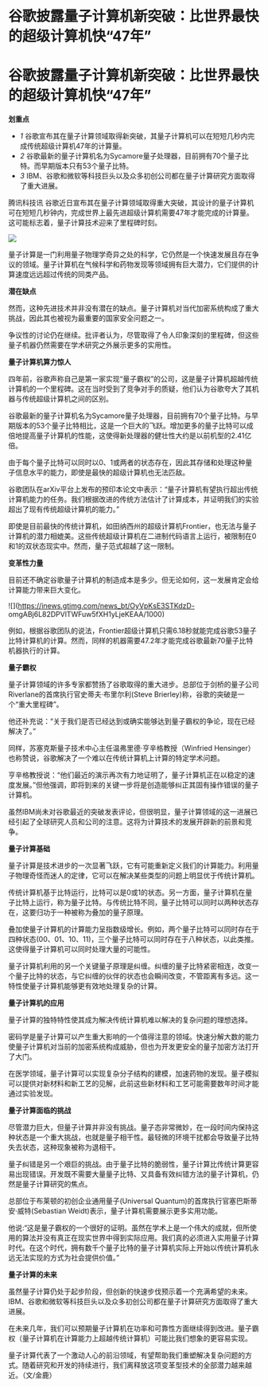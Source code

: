 # 谷歌披露量子计算机新突破：比世界最快的超级计算机快“47年”

# 谷歌披露量子计算机新突破：比世界最快的超级计算机快“47年”

**划重点**

  * _1_ 谷歌宣布其在量子计算领域取得新突破，其量子计算机可以在短短几秒内完成传统超级计算机47年的计算量。
  * _2_ 谷歌最新的量子计算机名为Sycamore量子处理器，目前拥有70个量子比特。而早期版本只有53个量子比特。
  * _3_ IBM、谷歌和微软等科技巨头以及众多初创公司都在量子计算研究方面取得了重大进展。

腾讯科技讯
谷歌近日宣布其在量子计算领域取得重大突破，其设计的量子计算机可在短短几秒钟内，完成世界上最先进超级计算机需要47年才能完成的计算量。这可能标志着，量子计算技术迎来了里程碑时刻。

![](https://inews.gtimg.com/news_bt/OLrCJ90J3-jE_BE6TigfVP0j-eOhhlji1wbC64RJRgjFwAA/1000)

量子计算是一门利用量子物理学奇异之处的科学，它仍然是一个快速发展且存在争议的领域。量子计算机在气候科学和药物发现等领域拥有巨大潜力，它们提供的计算速度远远超过传统的同类产品。

**潜在缺点**

然而，这种先进技术并非没有潜在的缺点。量子计算机对当代加密系统构成了重大挑战，因此其也被视为最重要的国家安全问题之一。

争议性的讨论仍在继续。批评者认为，尽管取得了令人印象深刻的里程碑，但这些量子机器仍然需要在学术研究之外展示更多的实用性。

**量子计算机算力惊人**

四年前，谷歌声称自己是第一家实现“量子霸权”的公司，这是量子计算机超越传统计算机的一个里程碑。这在当时受到了竞争对手的质疑，他们认为谷歌夸大了其机器与传统超级计算机之间的区别。

谷歌最新的量子计算机名为Sycamore量子处理器，目前拥有70个量子比特。与早期版本的53个量子比特相比，这是一个巨大的飞跃。增加更多的量子比特可以成倍地提高量子计算机的性能，这使得新处理器的健壮性大约是以前机型的2.41亿倍。

由于每个量子比特可以同时以0、1或两者的状态存在，因此其存储和处理这种量子信息水平的能力，即使是最快的超级计算机也无法匹敌。

谷歌团队在arXiv平台上发布的预印本论文中表示：“量子计算机有望执行超出传统计算机能力的任务。我们根据改进的传统方法估计了计算成本，并证明我们的实验超出了现有传统超级计算机的能力。”

即使是目前最快的传统计算机，如田纳西州的超级计算机Frontier，也无法与量子计算机的潜力相媲美。这些传统超级计算机在二进制代码语言上运行，被限制在0和1的双状态现实中。然而，量子范式超越了这一限制。

**变革性力量**

目前还不确定谷歌量子计算机的制造成本是多少。但无论如何，这一发展肯定会给计算能力带来巨大变化。

![](https://inews.gtimg.com/news_bt/OyVpKsE3STKdzD-
omgABj6L82DPVlTWFuw5fXH1yLjeKEAA/1000)

例如，根据谷歌团队的说法，Frontier超级计算机只需6.18秒就能完成谷歌53量子比特计算机的计算。然而，同样的机器需要47.2年才能完成谷歌最新70量子比特机器执行的计算。

**量子霸权**

量子计算领域的许多专家都赞扬了谷歌取得的重大进步。总部位于剑桥的量子公司Riverlane的首席执行官史蒂夫·布里尔利(Steve
Brierley)称，谷歌的突破是一个“重大里程碑”。

他还补充说：“关于我们是否已经达到或确实能够达到量子霸权的争论，现在已经解决了。”

同样，苏塞克斯量子技术中心主任温弗里德·亨辛格教授（Winfried Hensinger）也称赞说，谷歌解决了一个难以在传统计算机上计算的特定学术问题。

亨辛格教授说：“他们最近的演示再次有力地证明了，量子计算机正在以稳定的速度发展。”但他强调，即将到来的关键一步将是创造能够纠正其固有操作错误的量子计算机。

虽然IBM尚未对谷歌最近的突破发表评论，但很明显，量子计算领域的这一进展已经引起了全球研究人员和公司的注意。这将为计算技术的发展开辟新的前景和竞争。

**量子计算基础**

量子计算是技术进步的一次显著飞跃，它有可能重新定义我们的计算能力。利用量子物理奇怪而迷人的定律，它可以在解决某些类型的问题上明显优于传统计算机。

传统计算机基于比特运行，比特可以是0或1的状态。另一方面，量子计算机在量子比特上运行，称为量子比特。与传统比特不同，量子比特可以同时以两种状态存在，这要归功于一种被称为叠加的量子原理。

叠加使量子计算机的计算能力呈指数级增长。例如，两个量子比特可以同时存在于四种状态(00、01、10、11)，三个量子比特可以同时存在于八种状态，以此类推。这使得量子计算机可以同时处理大量的可能性。

量子计算机利用的另一个关键量子原理是纠缠。纠缠的量子比特紧密相连，改变一个量子比特的状态，与它纠缠的伙伴的状态也会瞬间改变，不管距离有多远。这一特性使量子计算机能够更有效地处理复杂的计算。

**量子计算机的应用**

量子计算的独特特性使其成为解决传统计算机难以解决的复杂问题的理想选择。

密码学是量子计算可以产生重大影响的一个值得注意的领域。快速分解大数的能力使量子计算机对当前的加密系统构成威胁，但也为开发更安全的量子加密方法打开了大门。

在医学领域，量子计算可以实现复杂分子结构的建模，加速药物的发现。量子模拟可以提供对新材料和新工艺的见解，此前这些新材料和工艺可能需要数年时间才能通过实验发现。

**量子计算面临的挑战**

尽管潜力巨大，但量子计算并非没有挑战。量子态非常微妙，在一段时间内保持这种状态是一个重大挑战，也就是量子相干性。最轻微的环境干扰都会导致量子比特失去状态，这种现象被称为退相干。

量子纠错是另一个艰巨的挑战。由于量子比特的脆弱性，量子计算比传统计算更容易出现错误。开发既不需要大量量子比特、又具备有效纠错方法的量子计算机，仍然是量子计算研究的焦点。

总部位于布莱顿的初创企业通用量子(Universal Quantum)的首席执行官塞巴斯蒂安·威特(Sebastian
Weidt)表示，量子计算机需要展示更多实用功能。

他说:“这是量子霸权的一个很好的证明。虽然在学术上是一个伟大的成就，但所使用的算法并没有真正在现实世界中得到实际应用。我们真的必须进入实用量子计算时代。在这个时代，拥有数千个量子比特的量子计算机实际上开始以传统计算机永远无法实现的方式为社会提供价值。”

**量子计算的未来**

虽然量子计算仍处于起步阶段，但创新的快速步伐预示着一个充满希望的未来。IBM、谷歌和微软等科技巨头以及众多初创公司都在量子计算研究方面取得了重大进展。

在未来几年，我们可以预期量子计算机在功率和可靠性方面继续得到改进。量子霸权（量子计算机在计算能力上超越传统计算机）可能比我们想象的更容易实现。

量子计算代表了一个激动人心的前沿领域，有望帮助我们重塑解决复杂问题的方式。随着研究和开发的持续进行，我们离释放这项变革型技术的全部潜力越来越近。（文/金鹿）

